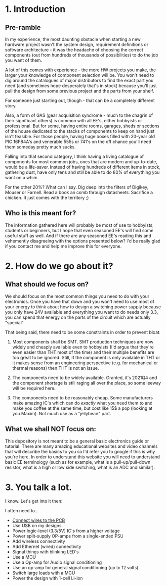 # 1. Introduction

## Pre-ramble

In my experience, the most daunting obstacle when starting a new hardware project wasn't the system design, requirement definitions or software architecture - it was the headache of choosing the correct components (out from hundreds of thousands of possibilities) to do the job you want of them.

A lot of this comes with experience - the more HW projects you make, the larger your knowledge of component selection will be. You won't need to dig around the catalogues of major distributors to find the exact part you need (and sometimes hope desperately that's in stock) because you'll just pull the design from some previous project and the parts from your shelf.

For someone just starting out, though - that can be a completely different story.

Also, a form of GAS (gear acquisition syndrome - much to the chagrin of their significant others) is common with all EE's, either hobbyists or professional. But for some, having entire rooms, garages, sheds or sections of the house dedicated to the stacks of components to keep on hand just isn't feasible. For those people, having huge boxes filled with 20-year old PIC 16F84A's and venerable 555s or 741's on the off chance you'll need them someday pretty much sucks.

Falling into that second category, I think having a living catalogue of components for most common jobs, ones that are modern and up-to-date, would be a life-saver. Instead of having hundreds of different items in stock, gathering dust, have only tens and still be able to do 80% of everything you want on a whim.  

For the other 20%? What can I say. Dig deep into the filters of Digikey, Mouser or Farnell. Read a book an comb through datasheets. Sacrifice a chicken. It just comes with the territory ;)

## Who is this meant for?

The information gathered here will probably be most of use to hobbyists, students or beginners, but I hope that even seasoned EE's will find some useful stuff as well. And if there are any seasoned EE's reading this and vehemently disagreeing with the options presented below? I'd be really glad if you contact me and help me improve this for everyone.

# 2. How do we go about it?

## What should we focus on?

We should focus on the most common things you need to do with your electronics. Once you have that down and you won't need to use most of your energy to think about how to design a switching power supply because you only have 24V available and everything you want to do needs only 3.3, you can spend that energy on the parts of the circuit which are actually "special".

That being said, there need to be some constraints in order to prevent bloat:

1. Most components shall be SMT. SMT production techniques are now widely and cheaply available even to hobbyists (I'd argue that they're even easier than THT most of the time) and their multiple benefits are too great to be ignored. Still, if the component is only available in THT or it makes sense from an engineering perspective (e.g. for mechanical or thermal reasons) then THT is not an issue.


2. The components need to be widely available. Granted, it's 2021Q4 and the component shortage is still raging all over the place, so some leeway will be required here.


3. The components need to be reasonably cheap. Some manufacturers make amazing IC's which can do *exactly* what you need them to and make you coffee at the same time, but cost like 15$ a pop (looking at you Maxim). Not much use as a "jellybean" part.

## What we shall NOT focus on:

This depository is not meant to be a general basic electronics guide or tutorial. There are many amazing educational websites and video channels that will describe the basics to you so I'd refer you to google if this is why you're here.
In order to understand this website you will need to understand basic EE terminology (such as for example, what is a pull-up/pull-down resistor, what is a high or low side switching, what is an ADC and similar).

# 3. You talk a lot.

I know. Let's get into it then:

I often need to...

* [Connect wires to the PCB](jellybeans-connectors.md)
* Use USB on my designs
* Power logic-level (3.3/5V) IC's from a higher voltage
* Power split-supply OP-amps from a single-ended PSU
* Add wireless connectivity
* Add Ethernet (wired) connectivity
* Signal things with blinking LED's
* Use a MCU
* Use a Op-amp for Audio signal conditioning
* Use an op-amp for general signal conditioning (up to 12 volts)
* Switch large loads with a MCU
* Power the design with 1-cell Li-ion
